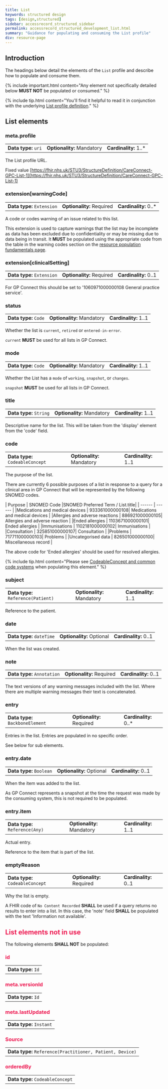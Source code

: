 ```yaml
---
title: List
keywords: structured design
tags: [design,structured]
sidebar: accessrecord_structured_sidebar
permalink: accessrecord_structured_development_list.html
summary: "Guidance for populating and consuming the List profile"
div: resource-page
---
```


## Introduction ##

The headings below detail the elements of the `List` profile and describe how to populate and consume them.

{% include important.html content="Any element not specifically detailed below **MUST NOT** be populated or consumed." %}

{% include tip.html content="You'll find it helpful to read it in conjunction with the underlying [List profile definition](https://fhir.nhs.uk/STU3/StructureDefinition/CareConnect-GPC-List-1)." %}


## List elements ##

### meta.profile ###

<table class='resource-attributes'>
  <tr>
    <td><b>Data type:</b> <code>uri</code></td>
    <td><b>Optionality:</b> Mandatory</td>
    <td><b>Cardinality:</b> 1..*</td>
  </tr>
</table>

The List profile URL.

Fixed value [https://fhir.nhs.uk/STU3/StructureDefinition/CareConnect-GPC-List-1](https://fhir.nhs.uk/STU3/StructureDefinition/CareConnect-GPC-List-1)


### extension[warningCode] ###

<table class='resource-attributes'>
  <tr>
    <td><b>Data type:</b> <code>Extension</code></td>
    <td><b>Optionality:</b> Required</td>
    <td><b>Cardinality:</b> 0..*</td>
  </tr>
</table>

A code or codes warning of an issue related to this list.

This extension is used to capture warnings that the list may be incomplete as data has been excluded due to confidentiality or may be missing due to data being in transit. It **MUST** be populated using the appropriate code from the table in the warning codes section on the [resource population fundamentals page](accessrecord_structured_development_resources_overview.html).


### extension[clinicalSetting] ###

<table class='resource-attributes'>
  <tr>
    <td><b>Data type:</b> <code>Extension</code></td>
    <td><b>Optionality:</b> Required</td>
    <td><b>Cardinality:</b> 0..1</td>
  </tr>
</table>

For GP Connect this should be set to '1060971000000108 General practice service'.

### status ###

<table class='resource-attributes'>
  <tr>
    <td><b>Data type:</b> <code>Code</code></td>
    <td><b>Optionality:</b> Mandatory</td>
    <td><b>Cardinality:</b> 1..1</td>
  </tr>
</table>

Whether the list is `current`, `retired` or `entered-in-error`.

`current` **MUST** be used for all lists in GP Connect.

### mode ###

<table class='resource-attributes'>
  <tr>
    <td><b>Data type:</b> <code>Code</code></td>
    <td><b>Optionality:</b> Mandatory</td>
    <td><b>Cardinality:</b> 1..1</td>
  </tr>
</table>

Whether the List has a `mode` of `working`, `snapshot`, or `changes`.

`snapshot` **MUST** be used for all lists in GP Connect.

### title ###

<table class='resource-attributes'>
  <tr>
    <td><b>Data type:</b> <code>String</code></td>
    <td><b>Optionality:</b> Mandatory</td>
    <td><b>Cardinality:</b> 1..1</td>
  </tr>
</table>

Descriptive name for the list. This will be taken from the 'display' element from the 'code' field.

### code ###

<table class='resource-attributes'>
  <tr>
    <td><b>Data type:</b> <code>CodeableConcept</code></td>
    <td><b>Optionality:</b> Mandatory</td>
    <td><b>Cardinality:</b> 1..1</td>
  </tr>
</table>

The purpose of the list.

There are currently 6 possible purposes of a list in response to a query for a clinical area in GP Connect that will be represented by the following SNOMED codes.

| Purpose | SNOMED Code |SNOMED Preferred Term / List.title|
| ------ | ------ |
|Medications and medical devices | 933361000000108| Medications and medical devices |
|Allergies and adverse reactions | 886921000000105| Allergies and adverse reaction  |
|Ended allergies | 1103671000000101| Ended allergies |
|Immunisations | 1102181000000102| Immunisations |
|Consultation | 325851000000107| Consultation |
|Problems | 717711000000103| Problems |
|Uncategorised data | 826501000000100| Miscellaneous record |

The above code for 'Ended allergies' should be used for resolved allergies.

{% include tip.html content="Please see [CodeableConcept and common code systems](accessrecord_structured_development_resources_overview.html#codeableconcept-and-common-code-and-identifier-systems) when populating this element." %}

### subject ###

<table class='resource-attributes'>
  <tr>
    <td><b>Data type:</b> <code>Reference(Patient)</code></td>
    <td><b>Optionality:</b> Mandatory</td>
    <td><b>Cardinality:</b> 1..1</td>
  </tr>
</table>

Reference to the patient.

### date ###

<table class='resource-attributes'>
  <tr>
    <td><b>Data type:</b> <code>dateTime</code></td>
    <td><b>Optionality:</b> Optional</td>
    <td><b>Cardinality:</b> 0..1</td>
  </tr>
</table>

When the list was created.

### note ###

<table class='resource-attributes'>
  <tr>
    <td><b>Data type:</b> <code>Annotation</code></td>
    <td><b>Optionality:</b> Required</td>
    <td><b>Cardinality:</b> 0..1</td>
  </tr>
</table>

The text versions of any warning messages included with the list. Where there are multiple warning messages their text is concatenated.

### entry ###

<table class='resource-attributes'>
  <tr>
    <td><b>Data type:</b> <code>BackboneElement</code></td>
    <td><b>Optionality:</b> Required</td>
    <td><b>Cardinality:</b> 0..*</td>
  </tr>
</table>

Entries in the list. Entries are populated in no specific order.

See below for sub elements.

### entry.date ###

<table class='resource-attributes'>
  <tr>
    <td><b>Data type:</b> <code>Boolean</code></td>
    <td><b>Optionality:</b> Optional</td>
    <td><b>Cardinality:</b> 0..1</td>
  </tr>
</table>

When the item was added to the list.

As GP Connect represents a snapshot at the time the request was made by the consuming system, this is not required to be populated.

### entry.item ###

<table class='resource-attributes'>
  <tr>
    <td><b>Data type:</b> <code>Reference(Any)</code></td>
    <td><b>Optionality:</b> Mandatory</td>
    <td><b>Cardinality:</b> 1..1</td>
  </tr>
</table>

Actual entry.

Reference to the item that is part of the list.

### emptyReason ###

<table class='resource-attributes'>
  <tr>
    <td><b>Data type:</b> <code>CodeableConcept</code></td>
    <td><b>Optionality:</b> Required</td>
    <td><b>Cardinality:</b> 0..1</td>
  </tr>
</table>

Why the list is empty.

A FHIR code of `No Content Recorded` **SHALL** be used if a query returns no results to enter into a list. In this case, the 'note' field **SHALL** be populated with the text 'Information not available'.

<h2 style="color:#ED1951;"> List elements <b>not in use</b> </h2>

The following elements **SHALL NOT** be populated:

<h3 style="color:#ED1951;"> id </h3>

<table class='resource-attributes'>
  <tr>
    <td><b>Data type:</b> <code>Id</code></td>
  </tr>
</table>

<h3 style="color:#ED1951;"> meta.versionId </h3>

<table class='resource-attributes'>
  <tr>
    <td><b>Data type:</b> <code>Id</code></td>
  </tr>
</table>

<h3 style="color:#ED1951;"> meta.lastUpdated </h3>

<table class='resource-attributes'>
  <tr>
    <td><b>Data type:</b> <code>Instant</code></td>
  </tr>
</table>

<h3 style="color:#ED1951;"> Source </h3>

<table class='resource-attributes'>
  <tr>
    <td><b>Data type:</b> <code>Reference(Practitioner, Patient, Device)</code></td>
  </tr>
</table>

<h3 style="color:#ED1951;"> orderedBy </h3>

<table class='resource-attributes'>
  <tr>
    <td><b>Data type:</b> <code>CodeableConcept</code></td>
  </tr>
</table>
